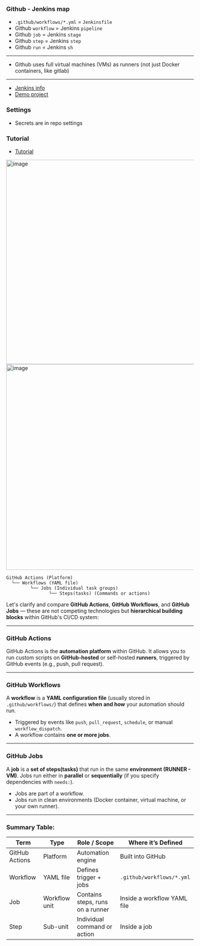 ### Github - Jenkins map
- `.github/workflows/*.yml` = `Jenkinsfile`
- Github `workflow` = Jenkins `pipeline`
- Github `job` = Jenkins `stage`
- Github `step` = Jenkins `step`
- Github `run` = Jenkins `sh`

---

- Github uses full virtual machines (VMs) as runners (not just Docker containers, like gitlab)

---

- [Jenkins info](https://github.com/vikchupak/Jenkins/blob/main/jobs.md)
- [Demo project](https://github.com/vikchupak/github-actions)

### Settings
- Secrets are in repo settings

### Tutorial
- [Tutorial](https://www.youtube.com/watch?v=R8_veQiYBjI)

<img width="967" height="547" alt="image" src="https://github.com/user-attachments/assets/f76cfcd1-aef4-495c-9f1d-639e8780b390" />

<img width="969" height="551" alt="image" src="https://github.com/user-attachments/assets/22308164-c8f9-4af5-baae-cc64007e6436" />

```
GitHub Actions (Platform)
  └── Workflows (YAML file)
         └── Jobs (Individual task groups)
                └── Steps(tasks) (Commands or actions)
```

Let's clarify and compare **GitHub Actions**, **GitHub Workflows**, and **GitHub Jobs** — these are not competing technologies but **hierarchical building blocks** within GitHub's CI/CD system:

---

### **GitHub Actions**

GitHub Actions is the **automation platform** within GitHub. It allows you to run custom scripts on **GitHub-hosted** or self-hosted **runners**, triggered by GitHub events (e.g., push, pull request).

---

### **GitHub Workflows**

A **workflow** is a **YAML configuration file** (usually stored in `.github/workflows/`) that defines **when and how** your automation should run.

* Triggered by events like `push`, `pull_request`, `schedule`, or manual `workflow_dispatch`.
* A workflow contains **one or more jobs**.

---

### **GitHub Jobs**

A **job** is a **set of steps(tasks)** that run in the same **environment (RUNNER - VM)**. Jobs run either in **parallel** or **sequentially** (if you specify dependencies with `needs:`).

* Jobs are part of a workflow.
* Jobs run in clean environments (Docker container, virtual machine, or your own runner).

---

### Summary Table:

| Term           | Type          | Role / Scope                     | Where it’s Defined          |
| -------------- | ------------- | -------------------------------- | --------------------------- |
| GitHub Actions | Platform      | Automation engine                | Built into GitHub           |
| Workflow       | YAML file     | Defines trigger + jobs           | `.github/workflows/*.yml`   |
| Job            | Workflow unit | Contains steps, runs on a runner | Inside a workflow YAML file |
| Step           | Sub-unit      | Individual command or action     | Inside a job                |
